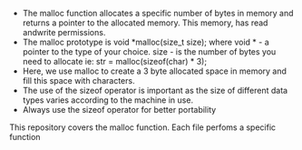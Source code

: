 - The malloc function allocates a specific number of bytes in memory and
  returns a pointer to the allocated memory. This memory, has read andwrite
  permissions.
- The malloc prototype is void *malloc(size_t size);
	where void * - a pointer to the type of your choice.
	size - is the number of bytes you need to allocate
	ie:  str = malloc(sizeof(char) * 3);
- Here, we use malloc to create a 3 byte allocated space in memory and fill
  this space with characters.
- The use of the sizeof operator is important as the size of
  different data types varies according to the machine in use.
- Always use the sizeof operator for better portability

This repository covers the malloc function. Each file perfoms a specific
     function